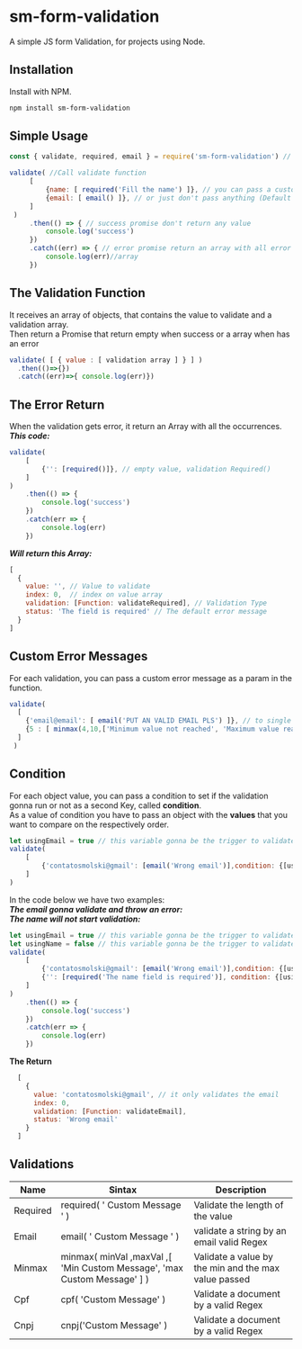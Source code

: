 # sm-form-validation

A simple JS form Validation, for projects using Node.

## Installation

Install with NPM.

```bash
npm install sm-form-validation
```

## Simple Usage

```javascript
const { validate, required, email } = require('sm-form-validation') // import the validate function and the validations

validate( //Call validate function
     [
         {name: [ required('Fill the name') ]}, // you can pass a custom error message
         {email: [ email() ]}, // or just don't pass anything (Default return in English)
     ]
 )
     .then(() => { // success promise don't return any value
         console.log('success')
     })
     .catch((err) => { // error promise return an array with all error occurrences
         console.log(err)//array
     })
```

## The Validation Function
It receives an array of objects, that contains the value to validate and a validation array.<br/>
Then return a Promise that return empty when success or a array when has an error
```javascript
validate( [ { value : [ validation array ] } ] )
  .then(()=>{})
  .catch((err)=>{ console.log(err)})
```

## The Error Return
When the validation gets error, it return an Array with all the occurrences.<br/>
***This code:***
```javascript
validate(
    [
        {'': [required()]}, // empty value, validation Required()
    ]
)
    .then(() => {
        console.log('success')
    })
    .catch(err => {
        console.log(err)
    })
```
***Will return this Array:***
```javascript
[
  {
    value: '', // Value to validate
    index: 0,  // index on value array
    validation: [Function: validateRequired], // Validation Type
    status: 'The field is required' // The default error message
  }
]
```

## Custom Error Messages
For each validation, you can pass a custom error message as a param in the function.
```javascript
validate(
  [
    {'email@email': [ email('PUT AN VALID EMAIL PLS') ]}, // to single validations, just pass an string as a parameter
    {5 : [ minmax(4,10,['Minimum value not reached', 'Maximum value reached']) } // to minmax validation, you have to pass the messages on an array
  ]
 )
```

## Condition
For each object value, you can pass a condition to set if the validation gonna run or not as a second Key, called **condition**.<br/>
As a value of condition you have to pass an object with the **values** that you want to compare on the respectively order.
```javascript
let usingEmail = true // this variable gonna be the trigger to validate or not the email field
validate(
    [
        {'contatosmolski@gmail': [email('Wrong email')],condition: {[usingEmail]: true}}, // the sintax to condition is ' condition:{ firstValue : secondValue } '
    ]
)
```
In the code below we have two examples:<br/>
***The email gonna validate and throw an error:*** <br/>
***The name will not start validation:***
```javascript
let usingEmail = true // this variable gonna be the trigger to validate or not the email field
let usingName = false // this variable gonna be the trigger to validate or not the name field
validate(
    [
        {'contatosmolski@gmail': [email('Wrong email')],condition: {[usingEmail]: true}}, // passing a wrong email
        {'': [required('The name field is required')], condition: {[usingName]: true}} // passing a empty name (normaly it gonna return an error)
    ]
)
    .then(() => {
        console.log('success')
    })
    .catch(err => {
        console.log(err)
    })
```
**The Return**
```javascript
  [
    {
      value: 'contatosmolski@gmail', // it only validates the email
      index: 0,
      validation: [Function: validateEmail],
      status: 'Wrong email'
    }
  ]
```

## Validations
Name     |    Sintax  | Description
-------- | -----------|----------------------------------------------------------
Required | required( ' Custom Message ' ) | Validate the length of the value
Email    | email( ' Custom Message ' )    | validate a string by an email valid Regex
Minmax   | minmax( minVal ,maxVal ,[ 'Min Custom Message', 'max Custom Message' ] ) | Validate a value by the min and the max value passed  
Cpf      | cpf( 'Custom Message' )| Validate a document by a valid Regex
Cnpj     | cnpj('Custom Message' )| Validate a document by a valid Regex
